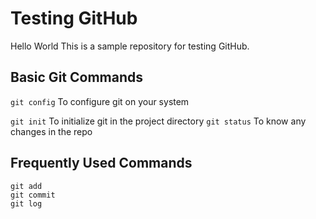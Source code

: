 # Testing GitHub
Hello World
This is a sample repository for testing GitHub.

## Basic Git Commands
`git config` To configure git on your system

`git init` To initialize git in the project directory
`git status` To know any changes in the repo

## Frequently Used Commands
```
git add
git commit
git log
```
